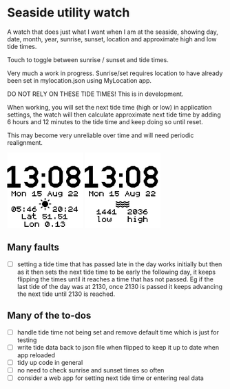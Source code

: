 # Seaside utility watch

A watch that does just what I want when I am at the seaside, showing day, date, month, year, sunrise, sunset, location and approximate high and low tide times.

Touch to toggle between sunrise / sunset and tide times.

Very much a work in progress. Sunrise/set requires location to have already been set in mylocation.json using MyLocation app.

DO NOT RELY ON THESE TIDE TIMES! This is in development.

When working, you will set the next tide time (high or low) in application settings, the watch will then calculate approximate next tide time by adding 6 hours and 12 minutes to the tide time and keep doing so until reset.

This may become very unreliable over time and will need periodic realignment.

![sun rise/set](screenshot.png)
![sun rise/set](screenshot2.png)

## Many faults

- [ ] setting a tide time that has passed late in the day works initially but then as it then sets the next tide time to be early the following day, it keeps flipping the times until it reaches a time that has not passed. Eg if the last tide of the day was at 2130, once 2130 is passed it keeps advancing the next tide until 2130 is reached.


## Many of the to-dos

- [ ] handle tide time not being set and remove default time which is just for testing
- [ ] write tide data back to json file when flipped to keep it up to date when app reloaded
- [ ] tidy up code in general
- [ ] no need to check sunrise and sunset times so often
- [ ] consider a web app for setting next tide time or entering real data

